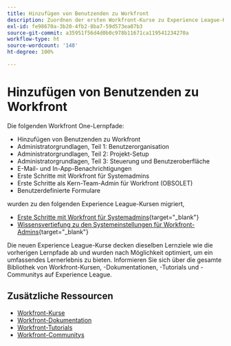 ```yaml
---
title: Hinzufügen von Benutzenden zu Workfront
description: Zuordnen der ersten Workfront-Kurse zu Experience League-Kursen
exl-id: fe98670a-3b20-4fb2-8ba7-59d573ea07b3
source-git-commit: a35951f56d4d0b0c978b11671ca119541234270a
workflow-type: ht
source-wordcount: '148'
ht-degree: 100%

---
```


# Hinzufügen von Benutzenden zu Workfront

Die folgenden Workfront One-Lernpfade:

* Hinzufügen von Benutzenden zu Workfront
* Administratorgrundlagen, Teil 1: Benutzerorganisation
* Administratorgrundlagen, Teil 2: Projekt-Setup
* Administratorgrundlagen, Teil 3: Steuerung und Benutzeroberfläche
* E-Mail- und In-App-Benachrichtigungen
* Erste Schritte mit Workfront für Systemadmins
* Erste Schritte als Kern-Team-Admin für Workfront (OBSOLET)
* Benutzerdefinierte Formulare

wurden zu den folgenden Experience League-Kursen migriert,

* [Erste Schritte mit Workfront für Systemadmins](https://experienceleague.adobe.com/?recommended=Workfront-A-1-2022.1.admin&amp;lang=de){target="_blank"}
* [Wissensvertiefung zu den Systemeinstellungen für Workfront-Admins](https://experienceleague.adobe.com/?recommended=Workfront-A-1-2022.2.admin&amp;lang=de){target="_blank"}

Die neuen Experience League-Kurse decken dieselben Lernziele wie die vorherigen Lernpfade ab und wurden nach Möglichkeit optimiert, um ein umfassendes Lernerlebnis zu bieten.  Informieren Sie sich über die gesamte Bibliothek von Workfront-Kursen, -Dokumentationen, -Tutorials und -Communitys auf Experience League.

## Zusätzliche Ressourcen

* [Workfront-Kurse](https://experienceleague.adobe.com/?lang=de&amp;Solution=Workfront#courses)
* [Workfront-Dokumentation](https://experienceleague.adobe.com/docs/workfront.html?lang=de)
* [Workfront-Tutorials](https://experienceleague.adobe.com/docs/workfront-learn/tutorials-workfront/home.html?lang=de)
* [Workfront-Communitys](https://experienceleaguecommunities.adobe.com/t5/workfront/ct-p/workfront)
